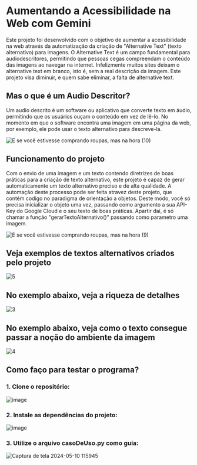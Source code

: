 # Aumentando a Acessibilidade na Web com Gemini

Este projeto foi desenvolvido com o objetivo de aumentar a acessibilidade na web através da automatização da criação de "Alternative Text" (texto alternativo) para imagens. O Alternative Text é um campo fundamental para audiodescritores, permitindo que pessoas cegas compreendam o conteúdo das imagens ao navegar na internet. Infelizmente muitos sites deixam o alternative text em branco, isto é, sem a real descrição da imagem. Este projeto visa diminuir, e quem sabe eliminar, a falta de alternative text.

## Mas o que é um Audio Descritor?
Um audio descrito é um software ou aplicativo que converte texto em áudio, permitindo que os usuários ouçam o conteúdo em vez de lê-lo. No momento em que o software encontra uma imagem em uma página da web, por exemplo, ele pode usar o texto alternativo para descreve-la.
 
![E se você estivesse comprando roupas, mas na hora (10)](https://github.com/Fernandoakafox/transformToAlternativeText/assets/124198375/e45f94be-7d5d-440f-a72c-61a87de88685)

## Funcionamento do projeto
Com o envio de uma imagem e um texto contendo diretrizes de boas práticas para a criação de texto alternativo, este projeto é capaz de gerar automaticamente um texto alternativo preciso e de alta qualidade. A automação deste processo pode ser feita atravez deste projeto, que contém codigo no paradigma de orientação a objetos. Deste modo, você só precisa inicializar o objeto uma vez, passando como argumento a sua API-Key do Google Cloud e o seu texto de boas práticas. Apartir dai, é só chamar a função "gerarTextoAlternativo()" passando como parametro uma imagem.

![E se você estivesse comprando roupas, mas na hora (9)](https://github.com/Fernandoakafox/transformToAlternativeText/assets/124198375/a2a58783-2318-49e6-a0eb-0262f6bf7f98)

## Veja exemplos de textos alternativos criados pelo projeto
![5](https://github.com/Fernandoakafox/transformToAlternativeText/assets/124198375/b9a2950a-1731-44db-a294-a1212eade8eb)



## No exemplo abaixo, veja a riqueza de detalhes
![3](https://github.com/Fernandoakafox/transformToAlternativeText/assets/124198375/b54f030e-7a7a-43a4-be86-0ff45db49c25)

## No exemplo abaixo, veja como o texto consegue passar a noção do ambiente da imagem
![4](https://github.com/Fernandoakafox/transformToAlternativeText/assets/124198375/edfe4bac-3866-430b-a88d-e313ea08b334)

## Como faço para testar o programa?
### 1. Clone o repositório:

   ![image](https://github.com/Fernandoakafox/transformToAlternativeText/assets/124198375/129dff52-53d5-4dde-a65d-d3f3b277b221)


### 2. Instale as dependências do projeto:

   ![image](https://github.com/Fernandoakafox/transformToAlternativeText/assets/124198375/cd44aa99-eb9b-447b-9238-efb0da55aa95)


### 3. Utilize o arquivo casoDeUso.py como guia:

![Captura de tela 2024-05-10 115945](https://github.com/Fernandoakafox/transformToAlternativeText/assets/124198375/8203a597-6a70-48e9-88d3-69b47dd19ae7)




